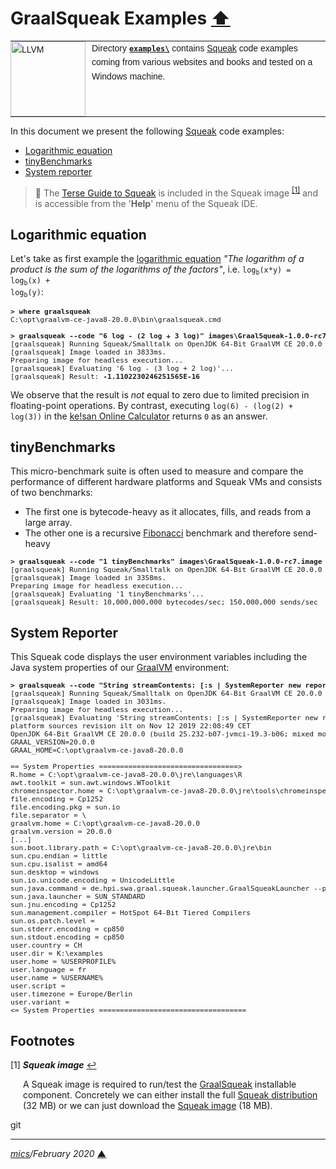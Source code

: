 # <span id="top">GraalSqueak Examples</span> <span style="size:30%;"><a href="../README.md">⬆</a></span>

<table style="font-family:Helvetica,Arial;font-size:14px;line-height:1.6;">
  <tr>
  <td style="border:0;padding:0 10px 0 0;min-width:120px;"><a href="https://squeak.org/"><img src="https://squeak.org/static/img/balloon.svg" width="120" alt="LLVM"/></a></td>
  <td style="border:0;padding:0;vertical-align:text-top;">Directory <a href="./"><b><code>examples\</code></b></a> contains <a href="https://squeak.org/">Squeak</a> code examples coming from various websites and books and tested on a Windows machine.
  </td>
  </tr>
</table>

In this document we present the following [Squeak] code examples:

- [Logarithmic equation](#log)
- [tinyBenchmarks](#tiny_benchmarks)
- [System reporter](#system_reporter)

> **:mag_right:** The [Terse Guide to Squeak][squeak_guide] is included in the Squeak image <sup id="anchor_01"><a href="#footnote_01">[1]</a></sup> and is accessible from the '**Help**' menu of the Squeak IDE.

## <span id="log">Logarithmic equation</span>

Let's take as first example the [logarithmic equation][wiki_logarithm] *"The logarithm of a product is the sum of the logarithms of the factors"*, i.e. <code>log<sub>b</sub>(x*y) = log<sub>b</sub>(x) + log<sub>b</sub>(y)</code>:

<pre style="font-size:80%;">
<b>&gt; where graalsqueak</b>
C:\opt\graalvm-ce-java8-20.0.0\bin\graalsqueak.cmd
&nbsp;
<b>&gt; graalsqueak --code "6 log - (2 log + 3 log)" images\GraalSqueak-1.0.0-rc7.image</b>
[graalsqueak] Running Squeak/Smalltalk on OpenJDK 64-Bit GraalVM CE 20.0.0 (Graal-compiled)...
[graalsqueak] Image loaded in 3833ms.
Preparing image for headless execution...
[graalsqueak] Evaluating '6 log - (3 log + 2 log)'...
[graalsqueak] Result: <b>-1.1102230246251565E-16</b>
</pre>

We observe that the result is *not* equal to zero due to limited precision in floating-point operations. By contrast, executing `log(6) - (log(2) + log(3))` in the [ke!san Online Calculator][keisan] returns `0` as an answer.

<!--
<b>&gt; graalsqueak --code "3 raisedTo: 32" images\GraalSqueak-1.0.0-rc7.image</b>
[graalsqueak] Running Squeak/Smalltalk on OpenJDK 64-Bit GraalVM CE 20.0.0 (Graal-compiled)...
[graalsqueak] Image loaded in 3822ms.
Preparing image for headless execution...
[graalsqueak] Evaluating '3 raisedTo: 32'...
[graalsqueak] Result: 1853020188851841
-->

## <span id="tiny_benchmarks">tinyBenchmarks</span>

This micro-benchmark suite is often used to measure and compare the performance of different hardware platforms and Squeak VMs and consists of two benchmarks:
- The first one is bytecode-heavy as it allocates, fills, and reads from a large array.
- The other one is a recursive [Fibonacci][wiki_fibonacci] benchmark and therefore send-heavy

<pre style="font-size:80%;">
<b>&gt; graalsqueak --code "1 tinyBenchmarks" images\GraalSqueak-1.0.0-rc7.image</b>
[graalsqueak] Running Squeak/Smalltalk on OpenJDK 64-Bit GraalVM CE 20.0.0 (Graal-compiled)...
[graalsqueak] Image loaded in 3358ms.
Preparing image for headless execution...
[graalsqueak] Evaluating '1 tinyBenchmarks'...
[graalsqueak] Result: 10,000,000,000 bytecodes/sec; 150,000,000 sends/sec
</pre>

## <span id="system_reporter">System Reporter</span>

This Squeak code displays the user environment variables including the Java system properties of our [GraalVM] environment:

<pre style="font-size:80%;">
<b>&gt; graalsqueak --code "String streamContents: [:s | SystemReporter new reportVM: s] limitedTo: 10000" GraalSqueak-1.0.0-rc7.image</b>
[graalsqueak] Running Squeak/Smalltalk on OpenJDK 64-Bit GraalVM CE 20.0.0 (Graal-compiled)...
[graalsqueak] Image loaded in 3031ms.
Preparing image for headless execution...
[graalsqueak] Evaluating 'String streamContents: [:s | SystemReporter new reportVM: s] limitedTo: 10000'...
platform sources revision ilt on Nov 12 2019 22:08:49 CET
OpenJDK 64-Bit GraalVM CE 20.0.0 (build 25.232-b07-jvmci-19.3-b06; mixed mode)
GRAAL_VERSION=20.0.0
GRAAL_HOME=C:\opt\graalvm-ce-java8-20.0.0
&nbsp;
== System Properties =================================>
R.home = C:\opt\graalvm-ce-java8-20.0.0\jre\languages\R
awt.toolkit = sun.awt.windows.WToolkit
chromeinspector.home = C:\opt\graalvm-ce-java8-20.0.0\jre\tools\chromeinspector
file.encoding = Cp1252
file.encoding.pkg = sun.io
file.separator = \
graalvm.home = C:\opt\graalvm-ce-java8-20.0.0
graalvm.version = 20.0.0
[...]
sun.boot.library.path = C:\opt\graalvm-ce-java8-20.0.0\jre\bin
sun.cpu.endian = little
sun.cpu.isalist = amd64
sun.desktop = windows
sun.io.unicode.encoding = UnicodeLittle
sun.java.command = de.hpi.swa.graal.squeak.launcher.GraalSqueakLauncher --polyglot --code String streamContents: [:s | SystemReporter new reportVM: s] limitedTo: 10000 GraalSqueak-1.0.0-rc7.image
sun.java.launcher = SUN_STANDARD
sun.jnu.encoding = Cp1252
sun.management.compiler = HotSpot 64-Bit Tiered Compilers
sun.os.patch.level =
sun.stderr.encoding = cp850
sun.stdout.encoding = cp850
user.country = CH
user.dir = K:\examples
user.home = %USERPROFILE%
user.language = fr
user.name = %USERNAME%
user.script =
user.timezone = Europe/Berlin
user.variant =
<= System Properties ===================================
</pre>


## <span id="footnotes">Footnotes</span>

<a name="footnote_01">[1]</a> ***Squeak image*** [↩](#anchor_01)

<p style="margin:0 0 1em 20px;">
A Squeak image is required to run/test the <a href="https://github.com/hpi-swa/graalsqueak">GraalSqueak</a> installable component. Concretely we can either install the full <a href="https://squeak.org/downloads/">Squeak distribution</a> (32 MB) or we can just download the <a href="https://squeak.org/downloads/">Squeak image</a> (18 MB).
</p>git 

***

*[mics](https://lampwww.epfl.ch/~michelou/)/February 2020* [**&#9650;**](#top)
<span id="bottom">&nbsp;</span>

<!-- link refs -->

[graalvm]: https://www.graalvm.org/
[keisan]: https://keisan.casio.com/calculator
[squeak]: https://squeak.org/
[squeak_guide]: https://wiki.squeak.org/squeak/5699
[wiki_fibonacci]: http://wiki.squeak.org/squeak/1481
[wiki_logarithm]: https://en.wikipedia.org/wiki/Logarithm

